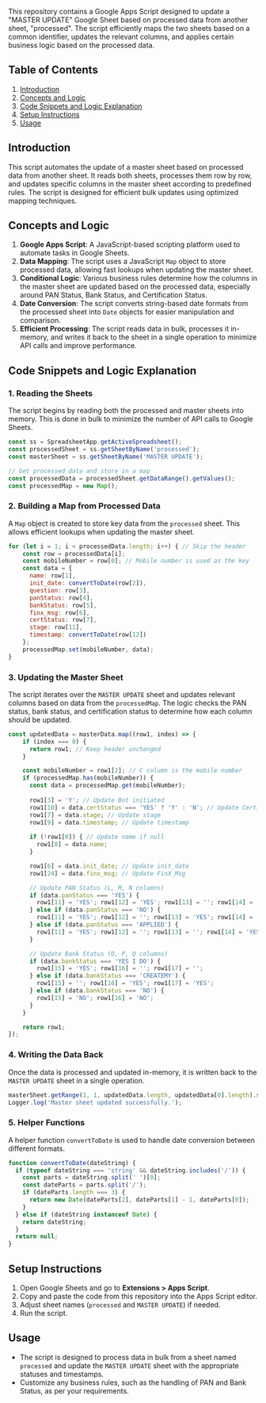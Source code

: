This repository contains a Google Apps Script designed to update a "MASTER UPDATE" Google Sheet based on processed data from another sheet, "processed". The script efficiently maps the two sheets based on a common identifier, updates the relevant columns, and applies certain business logic based on the processed data.

## Table of Contents
1. [Introduction](#introduction)
2. [Concepts and Logic](#concepts-and-logic)
3. [Code Snippets and Logic Explanation](#code-snippets-and-logic-explanation)
4. [Setup Instructions](#setup-instructions)
5. [Usage](#usage)

## Introduction

This script automates the update of a master sheet based on processed data from another sheet. It reads both sheets, processes them row by row, and updates specific columns in the master sheet according to predefined rules. The script is designed for efficient bulk updates using optimized mapping techniques.

## Concepts and Logic

1. **Google Apps Script**: A JavaScript-based scripting platform used to automate tasks in Google Sheets.
2. **Data Mapping**: The script uses a JavaScript `Map` object to store processed data, allowing fast lookups when updating the master sheet.
3. **Conditional Logic**: Various business rules determine how the columns in the master sheet are updated based on the processed data, especially around PAN Status, Bank Status, and Certification Status.
4. **Date Conversion**: The script converts string-based date formats from the processed sheet into `Date` objects for easier manipulation and comparison.
5. **Efficient Processing**: The script reads data in bulk, processes it in-memory, and writes it back to the sheet in a single operation to minimize API calls and improve performance.

## Code Snippets and Logic Explanation

### 1. Reading the Sheets

The script begins by reading both the processed and master sheets into memory. This is done in bulk to minimize the number of API calls to Google Sheets.

```javascript
const ss = SpreadsheetApp.getActiveSpreadsheet();
const processedSheet = ss.getSheetByName('processed');
const masterSheet = ss.getSheetByName('MASTER UPDATE');

// Get processed data and store in a map
const processedData = processedSheet.getDataRange().getValues();
const processedMap = new Map();
```

### 2. Building a Map from Processed Data

A `Map` object is created to store key data from the `processed` sheet. This allows efficient lookups when updating the master sheet.

```javascript
for (let i = 1; i < processedData.length; i++) { // Skip the header
    const row = processedData[i];
    const mobileNumber = row[0]; // Mobile number is used as the key
    const data = {
      name: row[1],
      init_date: convertToDate(row[2]),
      question: row[3],
      panStatus: row[4],
      bankStatus: row[5],
      finx_msg: row[6],
      certStatus: row[7],
      stage: row[11],
      timestamp: convertToDate(row[12])
    };
    processedMap.set(mobileNumber, data);
}
```

### 3. Updating the Master Sheet

The script iterates over the `MASTER UPDATE` sheet and updates relevant columns based on data from the `processedMap`. The logic checks the PAN status, bank status, and certification status to determine how each column should be updated.

```javascript
const updatedData = masterData.map((row1, index) => {
    if (index === 0) {
      return row1; // Keep header unchanged
    }

    const mobileNumber = row1[2]; // C column is the mobile number
    if (processedMap.has(mobileNumber)) {
      const data = processedMap.get(mobileNumber);
      
      row1[3] = 'Y'; // Update Bot initiated
      row1[10] = data.certStatus === 'YES' ? 'Y' : 'N'; // Update Certificate Status
      row1[7] = data.stage; // Update stage
      row1[9] = data.timestamp; // Update timestamp
      
      if (!row1[0]) { // Update name if null
        row1[0] = data.name;
      }

      row1[6] = data.init_date; // Update init_date
      row1[24] = data.finx_msg; // Update FinX_Msg

      // Update PAN Status (L, M, N columns)
      if (data.panStatus === 'YES') {
        row1[11] = 'YES'; row1[12] = 'YES'; row1[13] = ''; row1[14] = '';
      } else if (data.panStatus === 'NO') {
        row1[11] = 'YES'; row1[12] = ''; row1[13] = 'YES'; row1[14] = '';
      } else if (data.panStatus === 'APPLIED') {
        row1[11] = 'YES'; row1[12] = ''; row1[13] = ''; row1[14] = 'YES';
      }

      // Update Bank Status (O, P, Q columns)
      if (data.bankStatus === 'YES I DO') {
        row1[15] = 'YES'; row1[16] = ''; row1[17] = '';
      } else if (data.bankStatus === 'CREATEMY') {
        row1[15] = ''; row1[16] = 'YES'; row1[17] = 'YES';
      } else if (data.bankStatus === 'NO') {
        row1[15] = 'NO'; row1[16] = 'NO';
      }
    }

    return row1;
});
```

### 4. Writing the Data Back

Once the data is processed and updated in-memory, it is written back to the `MASTER UPDATE` sheet in a single operation.

```javascript
masterSheet.getRange(1, 1, updatedData.length, updatedData[0].length).setValues(updatedData);
Logger.log('Master sheet updated successfully.');
```

### 5. Helper Functions

A helper function `convertToDate` is used to handle date conversion between different formats.

```javascript
function convertToDate(dateString) {
  if (typeof dateString === 'string' && dateString.includes('/')) {
    const parts = dateString.split(' ')[0];
    const dateParts = parts.split('/');
    if (dateParts.length === 3) {
      return new Date(dateParts[2], dateParts[1] - 1, dateParts[0]);
    }
  } else if (dateString instanceof Date) {
    return dateString;
  }
  return null;
}
```

## Setup Instructions

1. Open Google Sheets and go to **Extensions > Apps Script**.
2. Copy and paste the code from this repository into the Apps Script editor.
3. Adjust sheet names (`processed` and `MASTER UPDATE`) if needed.
4. Run the script.

## Usage

- The script is designed to process data in bulk from a sheet named `processed` and update the `MASTER UPDATE` sheet with the appropriate statuses and timestamps.
- Customize any business rules, such as the handling of PAN and Bank Status, as per your requirements.

